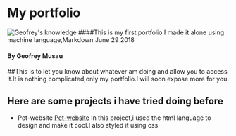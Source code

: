 # My portfolio
![Geofrey's knowledge](https://www.google.com/search?q=lion+images&tbm=isch&source=iu&ictx=1&fir=RGrc1OrJcvABhM%253A%252CGsZstfPbzotKIM%252C_&usg=__n7bG7-au-W1VZ66GoJBIqRRC8Vk%3D&sa=X&ved=0ahUKEwjsgpr14fjbAhWLblAKHS6uAF4Q9QEIKTAA#imgrc=RGrc1OrJcvABhM:)
####This is my first portfolio.I made it alone using machine language,Markdown June 29 2018
#### By **Geofrey Musau**
##This is to let you know about whatever am doing and allow you to access it.It is nothing complicated,only my portfolio.I will soon expose more for you.
## Here are some projects i have tried doing before
* Pet-website [Pet-website](https://github.com/Jeffmusa/Pet-website.git) In this project,i used the html language to design and make it cool.I also styled it using css
